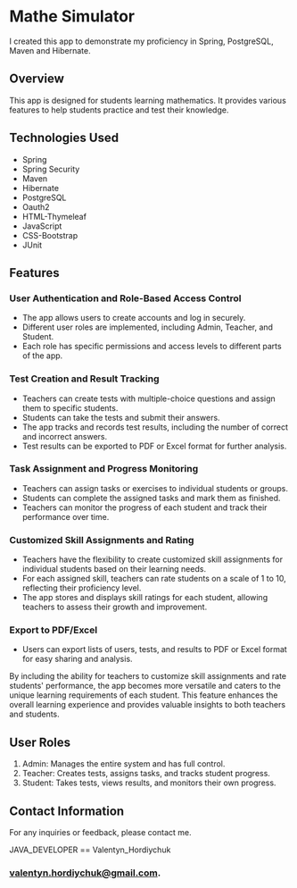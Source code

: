 # Mathe Simulator
I created this app to demonstrate my proficiency in Spring, PostgreSQL, Maven and Hibernate.

## Overview
This app is designed for students learning mathematics. 
It provides various features to help students practice and test their knowledge.

## Technologies Used
- Spring
- Spring Security
- Maven
- Hibernate
- PostgreSQL
- Oauth2
- HTML-Thymeleaf
- JavaScript
- CSS-Bootstrap
- JUnit

## Features
### User Authentication and Role-Based Access Control
- The app allows users to create accounts and log in securely.
- Different user roles are implemented, including Admin, Teacher, and Student.
- Each role has specific permissions and access levels to different parts of the app.

### Test Creation and Result Tracking
- Teachers can create tests with multiple-choice questions and assign them to specific students.
- Students can take the tests and submit their answers.
- The app tracks and records test results, including the number of correct and incorrect answers.
- Test results can be exported to PDF or Excel format for further analysis.

### Task Assignment and Progress Monitoring
- Teachers can assign tasks or exercises to individual students or groups.
- Students can complete the assigned tasks and mark them as finished.
- Teachers can monitor the progress of each student and track their performance over time.

### Customized Skill Assignments and Rating
- Teachers have the flexibility to create customized skill assignments for individual students based on their learning needs.
- For each assigned skill, teachers can rate students on a scale of 1 to 10, reflecting their proficiency level.
- The app stores and displays skill ratings for each student, allowing teachers to assess their growth and improvement.

### Export to PDF/Excel
- Users can export lists of users, tests, and results to PDF or Excel format for easy sharing and analysis.

By including the ability for teachers to customize skill assignments and rate students' performance, the app becomes more versatile and caters to the unique learning requirements of each student. This feature enhances the overall learning experience and provides valuable insights to both teachers and students.

## User Roles
1. Admin: Manages the entire system and has full control.
2. Teacher: Creates tests, assigns tasks, and tracks student progress.
3. Student: Takes tests, views results, and monitors their own progress.

## Contact Information
For any inquiries or feedback, please contact me.

JAVA_DEVELOPER == Valentyn_Hordiychuk
### valentyn.hordiychuk@gmail.com.
